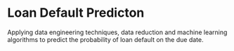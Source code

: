 # Loan Default Predicton
Applying data engineering techniques, data reduction and machine learning algorithms to predict the probability of loan default on the due date.
